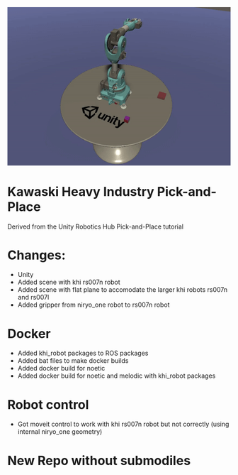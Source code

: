 <p align="center"><img src="img/0_pick_place.gif"/></p>

# Kawaski Heavy Industry Pick-and-Place 

Derived from the Unity Robotics Hub Pick-and-Place tutorial

# Changes:
- Unity
 - Added scene with khi rs007n robot
 - Added scene with flat plane to accomodate the larger khi robots rs007n and rs007l
 - Added gripper from niryo_one robot to rs007n robot
 
# Docker
 - Added khi_robot packages to ROS packages
 - Added bat files to make docker builds
 - Added docker build for noetic
 - Added docker build for noetic and melodic with khi_robot packages
 
# Robot control
 - Got moveit control to work with khi rs007n robot but not correctly (using internal niryo_one geometry)

# New Repo without submodiles